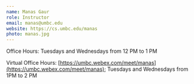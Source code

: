 ```yaml
---
name: Manas Gaur
role: Instructor
email: manas@umbc.edu
website: https://cs.umbc.edu/manas
photo: manas.jpg
---
```


Office Hours: Tuesdays and Wednesdays from 12 PM to 1 PM

Virtual Office Hours: [https://umbc.webex.com/meet/manas](https://umbc.webex.com/meet/manas); Tuesdays and Wednesdays from 1PM to 2 PM